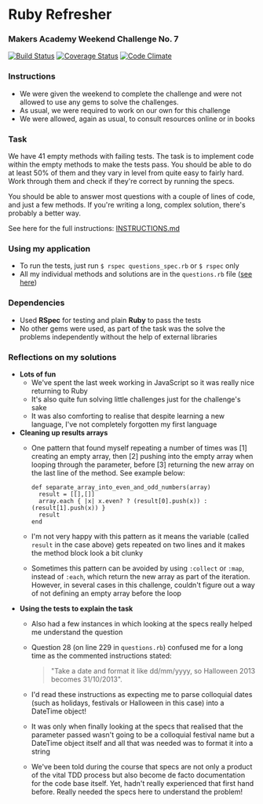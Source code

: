 # Ruby Refresher
### Makers Academy Weekend Challenge No. 7

[![Build Status](https://travis-ci.org/KatHicks/ruby-refresher.svg?branch=master)](https://travis-ci.org/KatHicks/ruby-refresher) [![Coverage Status](https://coveralls.io/repos/github/KatHicks/ruby-refresher/badge.svg?branch=master)](https://coveralls.io/github/KatHicks/ruby-refresher?branch=master) [![Code Climate](https://codeclimate.com/github/KatHicks/ruby-refresher/badges/gpa.svg)](https://codeclimate.com/github/KatHicks/ruby-refresher)

### Instructions

* We were given the weekend to complete the challenge and were not allowed to use any gems to solve the challenges.
* As usual, we were required to work on our own for this challenge
* We were allowed, again as usual, to consult resources online or in books

### Task

We have 41 empty methods with failing tests. The task is to implement code within the empty methods to make the tests pass. You should be able to do at least 50% of them and they vary in level from quite easy to fairly hard. Work through them and check if they're correct by running the specs.

You should be able to answer most questions with a couple of lines of code, and just a few methods. If you're writing a long, complex solution, there's probably a better way.

See here for the full instructions: [INSTRUCTIONS.md](ruby-refresher/INSTRUCTIONS.md)

### Using my application

* To run the tests, just run `$ rspec questions_spec.rb` or `$ rspec` only
* All my individual methods and solutions are in the `questions.rb` file ([see here](ruby-refresher/lib/questions.rb))

### Dependencies

* Used **RSpec** for testing and plain **Ruby** to pass the tests
* No other gems were used, as part of the task was the solve the problems independently without the help of external libraries

### Reflections on my solutions

* **Lots of fun**
  * We've spent the last week working in JavaScript so it was really nice returning to Ruby
  * It's also quite fun solving little challenges just for the challenge's sake
  * It was also comforting to realise that despite learning a new language, I've not completely forgotten my first language
* **Cleaning up results arrays**
  * One pattern that found myself repeating a number of times was [1] creating an empty array, then [2] pushing into the empty array when looping through the parameter, before [3] returning the new array on the last line of the method. See example below:

    ```
    def separate_array_into_even_and_odd_numbers(array)
      result = [[],[]]
      array.each { |x| x.even? ? (result[0].push(x)) : (result[1].push(x)) }
      result
    end
    ```

  * I'm not very happy with this pattern as it means the variable (called `result` in the case above) gets repeated on two lines and it makes the method block look a bit clunky
  * Sometimes this pattern can be avoided by using `:collect` or `:map`, instead of `:each`, which return the new array as part of the iteration. However, in several cases in this challenge, couldn't figure out a way of not defining an empty array before the loop
* **Using the tests to explain the task**
  * Also had a few instances in which looking at the specs really helped me understand the question
  * Question 28 (on line 229 in `questions.rb`) confused me for a long time as the commented instructions stated:
    > "Take a date and format it like dd/mm/yyyy, so Halloween 2013 becomes 31/10/2013".

  * I'd read these instructions as expecting me to parse colloquial dates (such as holidays, festivals or Halloween in this case) into a DateTime object!
  * It was only when finally looking at the specs that realised that the parameter passed wasn't going to be a colloquial festival name but a DateTime object itself and all that was needed was to format it into a string
  * We've been told during the course that specs are not only a product of the vital TDD process but also become de facto documentation for the code base itself. Yet, hadn't really experienced that first hand before. Really needed the specs here to understand the problem!
